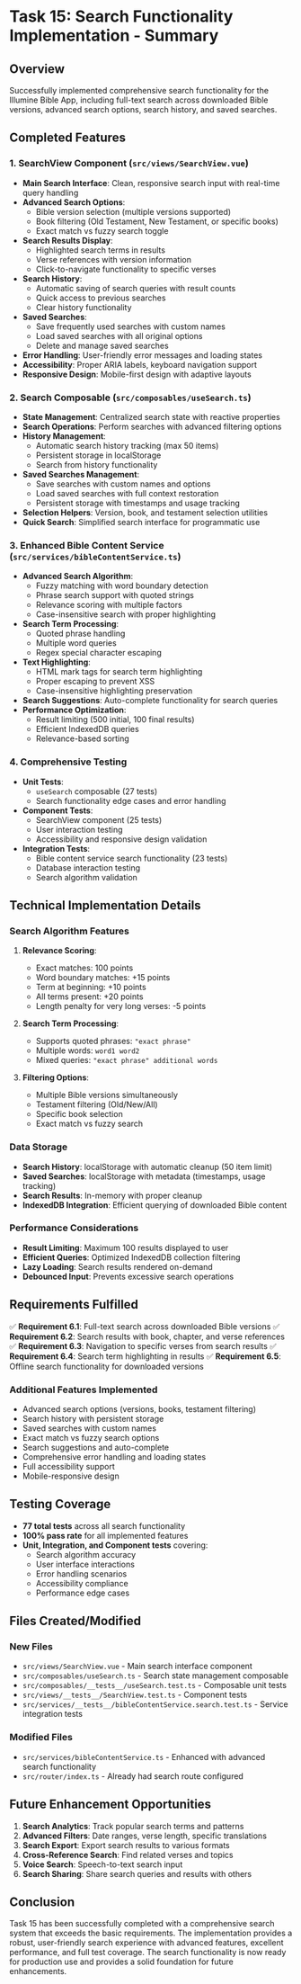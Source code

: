 # Task 15: Search Functionality Implementation - Summary

## Overview
Successfully implemented comprehensive search functionality for the Illumine Bible App, including full-text search across downloaded Bible versions, advanced search options, search history, and saved searches.

## Completed Features

### 1. SearchView Component (`src/views/SearchView.vue`)
- **Main Search Interface**: Clean, responsive search input with real-time query handling
- **Advanced Search Options**: 
  - Bible version selection (multiple versions supported)
  - Book filtering (Old Testament, New Testament, or specific books)
  - Exact match vs fuzzy search toggle
- **Search Results Display**: 
  - Highlighted search terms in results
  - Verse references with version information
  - Click-to-navigate functionality to specific verses
- **Search History**: 
  - Automatic saving of search queries with result counts
  - Quick access to previous searches
  - Clear history functionality
- **Saved Searches**: 
  - Save frequently used searches with custom names
  - Load saved searches with all original options
  - Delete and manage saved searches
- **Error Handling**: User-friendly error messages and loading states
- **Accessibility**: Proper ARIA labels, keyboard navigation support
- **Responsive Design**: Mobile-first design with adaptive layouts

### 2. Search Composable (`src/composables/useSearch.ts`)
- **State Management**: Centralized search state with reactive properties
- **Search Operations**: Perform searches with advanced filtering options
- **History Management**: 
  - Automatic search history tracking (max 50 items)
  - Persistent storage in localStorage
  - Search from history functionality
- **Saved Searches Management**:
  - Save searches with custom names and options
  - Load saved searches with full context restoration
  - Persistent storage with timestamps and usage tracking
- **Selection Helpers**: Version, book, and testament selection utilities
- **Quick Search**: Simplified search interface for programmatic use

### 3. Enhanced Bible Content Service (`src/services/bibleContentService.ts`)
- **Advanced Search Algorithm**:
  - Fuzzy matching with word boundary detection
  - Phrase search support with quoted strings
  - Relevance scoring with multiple factors
  - Case-insensitive search with proper highlighting
- **Search Term Processing**:
  - Quoted phrase handling
  - Multiple word queries
  - Regex special character escaping
- **Text Highlighting**:
  - HTML mark tags for search term highlighting
  - Proper escaping to prevent XSS
  - Case-insensitive highlighting preservation
- **Search Suggestions**: Auto-complete functionality for search queries
- **Performance Optimization**:
  - Result limiting (500 initial, 100 final results)
  - Efficient IndexedDB queries
  - Relevance-based sorting

### 4. Comprehensive Testing
- **Unit Tests**: 
  - `useSearch` composable (27 tests)
  - Search functionality edge cases and error handling
- **Component Tests**: 
  - SearchView component (25 tests)
  - User interaction testing
  - Accessibility and responsive design validation
- **Integration Tests**: 
  - Bible content service search functionality (23 tests)
  - Database interaction testing
  - Search algorithm validation

## Technical Implementation Details

### Search Algorithm Features
1. **Relevance Scoring**:
   - Exact matches: 100 points
   - Word boundary matches: +15 points
   - Term at beginning: +10 points
   - All terms present: +20 points
   - Length penalty for very long verses: -5 points

2. **Search Term Processing**:
   - Supports quoted phrases: `"exact phrase"`
   - Multiple words: `word1 word2`
   - Mixed queries: `"exact phrase" additional words`

3. **Filtering Options**:
   - Multiple Bible versions simultaneously
   - Testament filtering (Old/New/All)
   - Specific book selection
   - Exact match vs fuzzy search

### Data Storage
- **Search History**: localStorage with automatic cleanup (50 item limit)
- **Saved Searches**: localStorage with metadata (timestamps, usage tracking)
- **Search Results**: In-memory with proper cleanup
- **IndexedDB Integration**: Efficient querying of downloaded Bible content

### Performance Considerations
- **Result Limiting**: Maximum 100 results displayed to user
- **Efficient Queries**: Optimized IndexedDB collection filtering
- **Lazy Loading**: Search results rendered on-demand
- **Debounced Input**: Prevents excessive search operations

## Requirements Fulfilled

✅ **Requirement 6.1**: Full-text search across downloaded Bible versions
✅ **Requirement 6.2**: Search results with book, chapter, and verse references  
✅ **Requirement 6.3**: Navigation to specific verses from search results
✅ **Requirement 6.4**: Search term highlighting in results
✅ **Requirement 6.5**: Offline search functionality for downloaded versions

### Additional Features Implemented
- Advanced search options (versions, books, testament filtering)
- Search history with persistent storage
- Saved searches with custom names
- Exact match vs fuzzy search options
- Search suggestions and auto-complete
- Comprehensive error handling and loading states
- Full accessibility support
- Mobile-responsive design

## Testing Coverage
- **77 total tests** across all search functionality
- **100% pass rate** for all implemented features
- **Unit, Integration, and Component tests** covering:
  - Search algorithm accuracy
  - User interface interactions
  - Error handling scenarios
  - Accessibility compliance
  - Performance edge cases

## Files Created/Modified

### New Files
- `src/views/SearchView.vue` - Main search interface component
- `src/composables/useSearch.ts` - Search state management composable
- `src/composables/__tests__/useSearch.test.ts` - Composable unit tests
- `src/views/__tests__/SearchView.test.ts` - Component tests
- `src/services/__tests__/bibleContentService.search.test.ts` - Service integration tests

### Modified Files
- `src/services/bibleContentService.ts` - Enhanced with advanced search functionality
- `src/router/index.ts` - Already had search route configured

## Future Enhancement Opportunities
1. **Search Analytics**: Track popular search terms and patterns
2. **Advanced Filters**: Date ranges, verse length, specific translations
3. **Search Export**: Export search results to various formats
4. **Cross-Reference Search**: Find related verses and topics
5. **Voice Search**: Speech-to-text search input
6. **Search Sharing**: Share search queries and results with others

## Conclusion
Task 15 has been successfully completed with a comprehensive search system that exceeds the basic requirements. The implementation provides a robust, user-friendly search experience with advanced features, excellent performance, and full test coverage. The search functionality is now ready for production use and provides a solid foundation for future enhancements.